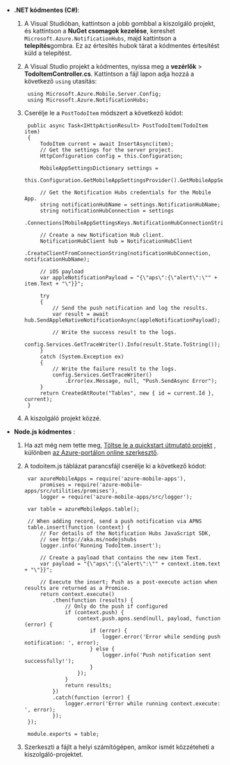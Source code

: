
+ **.NET kódmentes (C#)**:    
    1. A Visual Studióban, kattintson a jobb gombbal a kiszolgáló projekt, és kattintson a **NuGet csomagok kezelése**, kereshet `Microsoft.Azure.NotificationHubs`, majd kattintson a **telepítés**gombra. Ez az értesítés hubok tárat a kódmentes értesítést küld a telepítést.

    2. A Visual Studio projekt a kódmentes, nyissa meg a **vezérlők** > **TodoItemController.cs**. Kattintson a fájl lapon adja hozzá a következő `using` utasítás:

            using Microsoft.Azure.Mobile.Server.Config;
            using Microsoft.Azure.NotificationHubs;


    3. Cserélje le a `PostTodoItem` módszert a következő kódot:  
      
            public async Task<IHttpActionResult> PostTodoItem(TodoItem item)
            {
                TodoItem current = await InsertAsync(item);
                // Get the settings for the server project.
                HttpConfiguration config = this.Configuration;
    
                MobileAppSettingsDictionary settings = 
                    this.Configuration.GetMobileAppSettingsProvider().GetMobileAppSettings();
    
                // Get the Notification Hubs credentials for the Mobile App.
                string notificationHubName = settings.NotificationHubName;
                string notificationHubConnection = settings
                    .Connections[MobileAppSettingsKeys.NotificationHubConnectionString].ConnectionString;
    
                // Create a new Notification Hub client.
                NotificationHubClient hub = NotificationHubClient
                .CreateClientFromConnectionString(notificationHubConnection, notificationHubName);
    
                // iOS payload
                var appleNotificationPayload = "{\"aps\":{\"alert\":\"" + item.Text + "\"}}";
    
                try
                {
                    // Send the push notification and log the results.
                    var result = await hub.SendAppleNativeNotificationAsync(appleNotificationPayload);
    
                    // Write the success result to the logs.
                    config.Services.GetTraceWriter().Info(result.State.ToString());
                }
                catch (System.Exception ex)
                {
                    // Write the failure result to the logs.
                    config.Services.GetTraceWriter()
                        .Error(ex.Message, null, "Push.SendAsync Error");
                }
                return CreatedAtRoute("Tables", new { id = current.Id }, current);
            }

    4. A kiszolgáló projekt közzé.

+ **Node.js kódmentes** : 
   
    1. Ha azt még nem tette meg, [Töltse le a quickstart útmutató projekt](app-service-mobile-node-backend-how-to-use-server-sdk.md#download-quickstart) , különben [az Azure-portálon online szerkesztő](app-service-mobile-node-backend-how-to-use-server-sdk.md#online-editor). 
    
    2. A todoitem.js táblázat parancsfájl cserélje ki a következő kódot:


            var azureMobileApps = require('azure-mobile-apps'),
                promises = require('azure-mobile-apps/src/utilities/promises'),
                logger = require('azure-mobile-apps/src/logger');
            
            var table = azureMobileApps.table();
            
            // When adding record, send a push notification via APNS
            table.insert(function (context) {
                // For details of the Notification Hubs JavaScript SDK, 
                // see http://aka.ms/nodejshubs
                logger.info('Running TodoItem.insert');
                
                // Create a payload that contains the new item Text.
                var payload = "{\"aps\":{\"alert\":\"" + context.item.text + "\"}}";
                
                // Execute the insert; Push as a post-execute action when results are returned as a Promise.
                return context.execute()
                    .then(function (results) {
                        // Only do the push if configured
                        if (context.push) {
                            context.push.apns.send(null, payload, function (error) {
                                if (error) {
                                    logger.error('Error while sending push notification: ', error);
                                } else {
                                    logger.info('Push notification sent successfully!');
                                }
                            });
                        }
                        return results;
                    })
                    .catch(function (error) {
                        logger.error('Error while running context.execute: ', error);
                    });
            });
            
            module.exports = table;

    2. Szerkeszti a fájlt a helyi számítógépen, amikor ismét közzéteheti a kiszolgáló-projektet.
